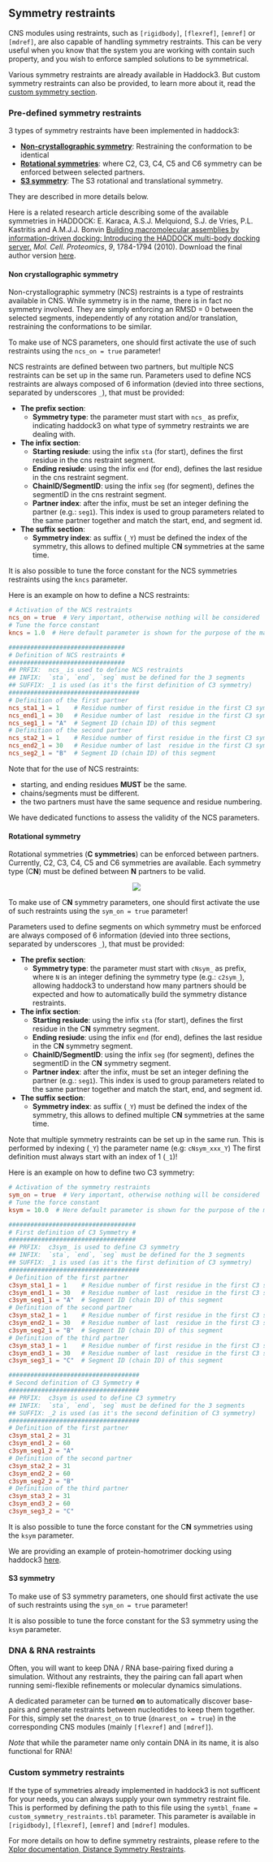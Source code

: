 ## Symmetry restraints

CNS modules using restraints, such as `[rigidbody]`, `[flexref]`, `[emref]` or `[mdref]`, are also capable of handling symmetry restraints.
This can be very useful when you know that the system you are working with contain such property, and you wish to enforce sampled solutions to be symmetrical.

Various symmetry restraints are already available in Haddock3.
But custom symmetry restraints can also be provided, to learn more about it, read the [custom symmetry section](#custom-symmetry-restraints).


### Pre-defined symmetry restraints

3 types of symmetry restraints have been implemented in haddock3:

- [**Non-crystallographic symmetry**](#non-crystallographic-symmetry): Restraining the conformation to be identical
- [**Rotational symmetries**](#rotational-symmetry): where C2, C3, C4, C5 and C6 symmetry can be enforced between selected partners.
- [**S3 symmetry**](#s3-symmetry): The S3 rotational and translational symmetry.

They are described in more details below.

Here is a related research article describing some of the available symmetries in HADDOCK: E. Karaca, A.S.J. Melquiond, S.J. de Vries, P.L. Kastritis and A.M.J.J. Bonvin
[Building macromolecular assemblies by information-driven docking: Introducing the HADDOCK multi-body docking server.](https://doi.org/doi:10.1074/mcp.M000051-MCP201)
_Mol. Cell. Proteomics_, *9*, 1784-1794 (2010). Download the final author version <a href="https://utrechtuniversity.on.worldcat.org/atoztitles/link?sid=Entrez:PubMed&id=pmid:20305088">here</a>.


#### Non crystallographic symmetry

Non-crystallographic symmetry (NCS) restraints is a type of restraints available in CNS.
While symmetry is in the name, there is in fact no symmetry involved.
They are simply enforcing an RMSD = 0 between the selected segments, independently of any rotation and/or translation, restraining the conformations to be similar.

To make use of NCS parameters, one should first activate the use of such restraints using the `ncs_on = true` parameter!

NCS restraints are defined between two partners, but multiple NCS restraints can be set up in the same run.
Parameters used to define NCS restraints are always composed of 6 information (devied into three sections, separated by underscores `_`), that must be provided:

- **The prefix section**:
  - **Symmetry type**: the parameter must start with `ncs_` as prefix, indicating haddock3 on what type of symmetry restraints we are dealing with.
- **The infix section**:
  - **Starting resiude**: using the infix `sta` (for start), defines the first residue in the cns restraint segment.
  - **Ending resiude**: using the infix `end` (for end), defines the last residue in the cns restraint segment.
  - **ChainID/SegmentID**: using the infix `seg` (for segment), defines the segmentID in the cns restraint segment.
  - **Partner index**: after the infix, must be set an integer defining the partner (e.g.: `seg1`). This index is used to group parameters related to the same partner together and match the start, end, and segment id.
- **The suffix section**:
  - **Symmetry index**: as suffix (`_Y`) must be defined the index of the symmetry, this allows to defined multiple C**N** symmetries at the same time.

It is also possible to tune the force constant for the NCS symmetries restraints using the `kncs` parameter.

Here is an example on how to define a NCS restraints:
```toml
# Activation of the NCS restraints
ncs_on = true  # Very important, otherwise nothing will be considered
# Tune the force constant
kncs = 1.0  # Here default parameter is shown for the purpose of the manual

################################
# Definition of NCS restraints #
################################
## PRFIX:  ncs_ is used to define NCS restraints
## INFIX:  `sta`, `end`, `seg` must be defined for the 3 segments
## SUFFIX: _1 is used (as it's the first definition of C3 symmetry)
####################################
# Definition of the first partner
ncs_sta1_1 = 1    # Residue number of first residue in the first C3 symmetry segment 
ncs_end1_1 = 30   # Residue number of last  residue in the first C3 symmetry segment 
ncs_seg1_1 = "A"  # Segment ID (chain ID) of this segment
# Definition of the second partner
ncs_sta2_1 = 1    # Residue number of first residue in the first C3 symmetry segment 
ncs_end2_1 = 30   # Residue number of last  residue in the first C3 symmetry segment 
ncs_seg2_1 = "B"  # Segment ID (chain ID) of this segment
```

Note that for the use of NCS restraints:

- starting, and ending residues **MUST** be the same.
- chains/segments must be different.
- the two partners must have the same sequence and residue numbering.

We have dedicated functions to assess the validity of the NCS parameters.

#### Rotational symmetry

Rotational symmetries (**C symmetries**) can be enforced between partners.
Currently, C2, C3, C4, C5 and C6 symmetries are available.
Each symmetry type (C**N**) must be defined between **N** partners to be valid.

<figure align="center">
<img src="./images/CN_symmetries_haddock.jpg">
</figure>

To make use of C**N** symmetry parameters, one should first activate the use of such restraints using the `sym_on = true` parameter!

Parameters used to define segments on which symmetry must be enforced are always composed of 6 information (devied into three sections, separated by underscores `_`), that must be provided:

- **The prefix section**:
  - **Symmetry type**: the parameter must start with `cNsym_` as prefix, where `N` is an integer defining the symmetry type (e.g.: `c2sym_`), allowing haddock3 to understand how many partners should be expected and how to automatically build the symmetry distance restraints.
- **The infix section**:
  - **Starting resiude**: using the infix `sta` (for start), defines the first residue in the C**N** symmetry segment.
  - **Ending resiude**: using the infix `end` (for end), defines the last residue in the C**N** symmetry segment.
  - **ChainID/SegmentID**: using the infix `seg` (for segment), defines the segmentID in the C**N** symmetry segment.
  - **Partner index**: after the infix, must be set an integer defining the partner (e.g.: `seg1`). This index is used to group parameters related to the same partner together and match the start, end, and segment id.
- **The suffix section**:
  - **Symmetry index**: as suffix (`_Y`) must be defined the index of the symmetry, this allows to defined multiple C**N** symmetries at the same time.

Note that multiple symmetry restraints can be set up in the same run.
This is performed by indexing (`_Y`) the parameter name (e.g: `cNsym_xxx_Y`)
The first definition must always start with an index of 1 (`_1`)!

Here is an example on how to define two C3 symmetry:

```toml
# Activation of the symmetry restraints
sym_on = true  # Very important, otherwise nothing will be considered
# Tune the force constant
ksym = 10.0  # Here default parameter is shown for the purpose of the manual

###################################
# First definition of C3 Symmetry #
###################################
## PRFIX:  c3sym_ is used to define C3 symmetry
## INFIX:  `sta`, `end`, `seg` must be defined for the 3 segments
## SUFFIX: _1 is used (as it's the first definition of C3 symmetry)
####################################
# Definition of the first partner
c3sym_sta1_1 = 1    # Residue number of first residue in the first C3 symmetry segment 
c3sym_end1_1 = 30   # Residue number of last  residue in the first C3 symmetry segment 
c3sym_seg1_1 = "A"  # Segment ID (chain ID) of this segment
# Definition of the second partner
c3sym_sta2_1 = 1    # Residue number of first residue in the first C3 symmetry segment 
c3sym_end2_1 = 30   # Residue number of last  residue in the first C3 symmetry segment 
c3sym_seg2_1 = "B"  # Segment ID (chain ID) of this segment
# Definition of the third partner
c3sym_sta3_1 = 1    # Residue number of first residue in the first C3 symmetry segment 
c3sym_end3_1 = 30   # Residue number of last  residue in the first C3 symmetry segment 
c3sym_seg3_1 = "C"  # Segment ID (chain ID) of this segment

####################################
# Second definition of C3 Symmetry #
####################################
## PRFIX:  c3sym is used to define C3 symmetry
## INFIX:  `sta`, `end`, `seg` must be defined for the 3 segments
## SUFFIX: _2 is used (as it's the second definition of C3 symmetry)
####################################
# Definition of the first partner
c3sym_sta1_2 = 31
c3sym_end1_2 = 60
c3sym_seg1_2 = "A"
# Definition of the second partner
c3sym_sta2_2 = 31
c3sym_end2_2 = 60
c3sym_seg2_2 = "B"
# Definition of the third partner
c3sym_sta3_2 = 31
c3sym_end3_2 = 60
c3sym_seg3_2 = "C"
```

It is also possible to tune the force constant for the C**N** symmetries using the `ksym` parameter.

We are providing an example of protein-homotrimer docking using haddock3 [here](/software/haddock3/manual/docking_scenarios#protein-homotrimer).


#### S3 symmetry

To make use of S3 symmetry parameters, one should first activate the use of such restraints using the `sym_on = true` parameter!

It is also possible to tune the force constant for the S3 symmetry using the `ksym` parameter.


### DNA & RNA restraints

Often, you will want to keep DNA / RNA base-pairing fixed during a simulation.
Without any restraints, they the pairing can fall apart when running semi-flexible refinements or molecular dynamics simulations.

A dedicated parameter can be turned **on** to automatically discover base-pairs and generate restraints between nucleotides to keep them together.
For this, simply set the `dnarest_on` to true (`dnarest_on = true`) in the corresponding CNS modules (mainly `[flexref]` and `[mdref]`).

*Note* that while the parameter name only contain DNA in its name, it is also functional for RNA!



### Custom symmetry restraints

If the type of symmetries already implemented in haddock3 is not sufficent for your needs, you can always supply your own symmetry restraint file.
This is performed by defining the path to this file using the `symtbl_fname = custom_symmetry_restraints.tbl` parameter.
This parameter is available in `[rigidbody]`, `[flexref]`, `[emref]` and `[mdref]` modules.

For more details on how to define symmetry restraints, please refere to the [Xplor documentation, Distance Symmetry Restraints](https://nmr.cit.nih.gov/xplor-nih/xplorMan/node393.html).



